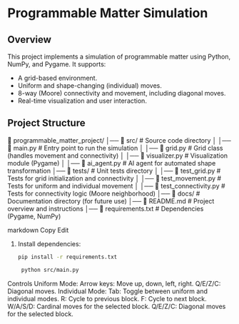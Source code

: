 # Programmable Matter Simulation

## Overview
This project implements a simulation of programmable matter using Python, NumPy, and Pygame. It supports:
- A grid-based environment.
- Uniform and shape-changing (individual) moves.
- 8-way (Moore) connectivity and movement, including diagonal moves.
- Real-time visualization and user interaction.

## Project Structure
📂 programmable_matter_project/
│── 📂 src/                      # Source code directory
│   │── 📜 main.py               # Entry point to run the simulation
│   │── 📜 grid.py               # Grid class (handles movement and connectivity)
│   │── 📜 visualizer.py         # Visualization module (Pygame)
│   │── 📜 ai_agent.py           # AI agent for automated shape transformation
│── 📂 tests/                    # Unit tests directory
│   │── 📜 test_grid.py          # Tests for grid initialization and connectivity
│   │── 📜 test_movement.py      # Tests for uniform and individual movement
│   │── 📜 test_connectivity.py  # Tests for connectivity logic (Moore neighborhood)
│── 📂 docs/                     # Documentation directory (for future use)
│── 📜 README.md                 # Project overview and instructions
│── 📜 requirements.txt          # Dependencies (Pygame, NumPy)


markdown
Copy
Edit

1. Install dependencies:
   ```bash
   pip install -r requirements.txt
   ```

   ```bash
    python src/main.py
    ```

Controls
Uniform Mode:
Arrow keys: Move up, down, left, right.
Q/E/Z/C: Diagonal moves.
Individual Mode:
Tab: Toggle between uniform and individual modes.
R: Cycle to previous block.
F: Cycle to next block.
W/A/S/D: Cardinal moves for the selected block.
Q/E/Z/C: Diagonal moves for the selected block.






